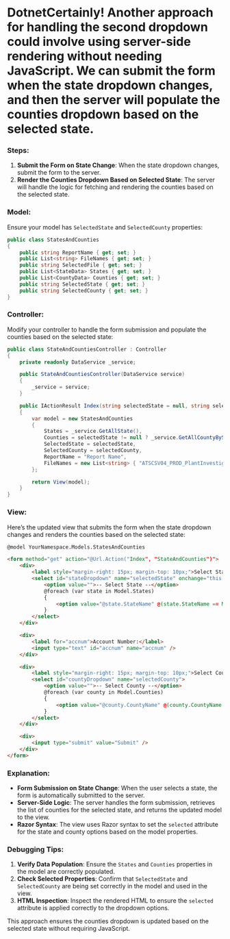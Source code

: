 # DotnetCertainly! Another approach for handling the second dropdown could involve using server-side rendering without needing JavaScript. We can submit the form when the state dropdown changes, and then the server will populate the counties dropdown based on the selected state.

### Steps:

1. **Submit the Form on State Change**: When the state dropdown changes, submit the form to the server.
2. **Render the Counties Dropdown Based on Selected State**: The server will handle the logic for fetching and rendering the counties based on the selected state.

### Model:

Ensure your model has `SelectedState` and `SelectedCounty` properties:

```csharp
public class StatesAndCounties
{
    public string ReportName { get; set; }
    public List<string> FileNames { get; set; }
    public string SelectedFile { get; set; }
    public List<StateData> States { get; set; }
    public List<CountyData> Counties { get; set; }
    public string SelectedState { get; set; }
    public string SelectedCounty { get; set; }
}
```

### Controller:

Modify your controller to handle the form submission and populate the counties based on the selected state:

```csharp
public class StateAndCountiesController : Controller
{
    private readonly DataService _service;

    public StateAndCountiesController(DataService service)
    {
        _service = service;
    }

    public IActionResult Index(string selectedState = null, string selectedCounty = null)
    {
        var model = new StatesAndCounties
        {
            States = _service.GetAllState(),
            Counties = selectedState != null ? _service.GetAllCountyByState(selectedState) : new List<CountyData>(),
            SelectedState = selectedState,
            SelectedCounty = selectedCounty,
            ReportName = "Report Name",
            FileNames = new List<string> { "ATSCSV04_PROD_PlantInvestigativeSearchDetailsReport" }
        };

        return View(model);
    }
}
```

### View:

Here’s the updated view that submits the form when the state dropdown changes and renders the counties based on the selected state:

```html
@model YourNamespace.Models.StatesAndCounties

<form method="get" action="@Url.Action("Index", "StateAndCounties")">
    <div>
        <label style="margin-right: 15px; margin-top: 10px;">Select State: </label>
        <select id="stateDropdown" name="selectedState" onchange="this.form.submit();">
            <option value="">-- Select State --</option>
            @foreach (var state in Model.States)
            {
                <option value="@state.StateName" @(state.StateName == Model.SelectedState ? "selected=\"selected\"" : "")>@state.StateName</option>
            }
        </select>
    </div>

    <div>
        <label for="accnum">Account Number:</label>
        <input type="text" id="accnum" name="accnum" />
    </div>

    <div>
        <label style="margin-right: 15px; margin-top: 10px;">Select County: </label>
        <select id="countyDropdown" name="selectedCounty">
            <option value="">-- Select County --</option>
            @foreach (var county in Model.Counties)
            {
                <option value="@county.CountyName" @(county.CountyName == Model.SelectedCounty ? "selected=\"selected\"" : "")>@county.CountyName</option>
            }
        </select>
    </div>

    <div>
        <input type="submit" value="Submit" />
    </div>
</form>
```

### Explanation:

- **Form Submission on State Change**: When the user selects a state, the form is automatically submitted to the server.
- **Server-Side Logic**: The server handles the form submission, retrieves the list of counties for the selected state, and returns the updated model to the view.
- **Razor Syntax**: The view uses Razor syntax to set the `selected` attribute for the state and county options based on the model properties.

### Debugging Tips:

1. **Verify Data Population**: Ensure the `States` and `Counties` properties in the model are correctly populated.
2. **Check Selected Properties**: Confirm that `SelectedState` and `SelectedCounty` are being set correctly in the model and used in the view.
3. **HTML Inspection**: Inspect the rendered HTML to ensure the `selected` attribute is applied correctly to the dropdown options.

This approach ensures the counties dropdown is updated based on the selected state without requiring JavaScript.
